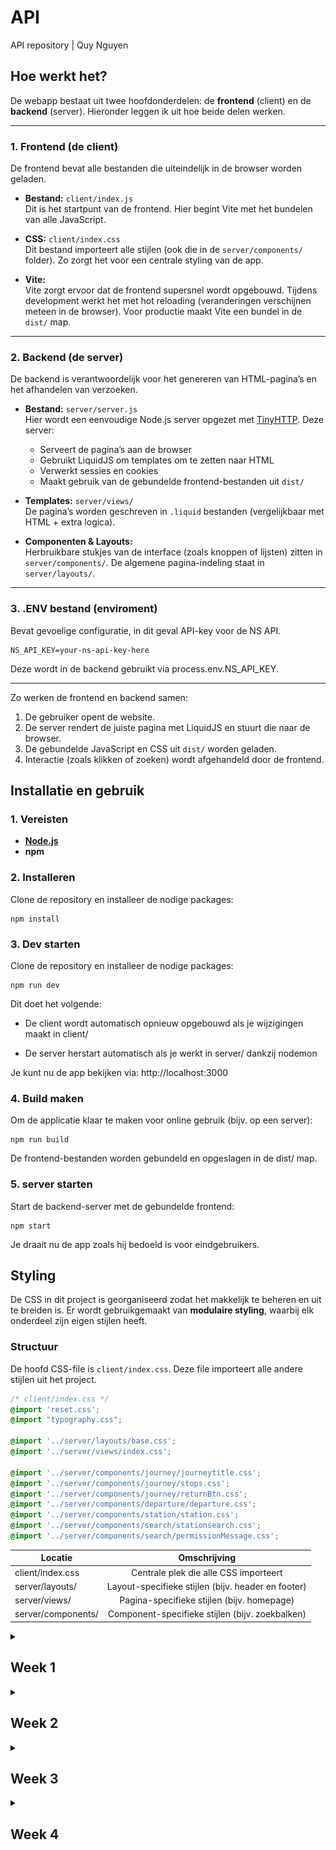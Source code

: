# API
API repository | Quy Nguyen

## Hoe werkt het?

De webapp bestaat uit twee hoofdonderdelen: de **frontend** (client) en de **backend** (server). Hieronder leggen ik uit hoe beide delen werken.

---

### 1. Frontend (de client)

De frontend bevat alle bestanden die uiteindelijk in de browser worden geladen.

- **Bestand:** `client/index.js`  
  Dit is het startpunt van de frontend. Hier begint Vite met het bundelen van alle JavaScript.

- **CSS:** `client/index.css`  
  Dit bestand importeert alle stijlen (ook die in de `server/components/` folder). Zo zorgt het voor een centrale styling van de app.

- **Vite:**  
  Vite zorgt ervoor dat de frontend supersnel wordt opgebouwd. Tijdens development werkt het met hot reloading (veranderingen verschijnen meteen in de browser). Voor productie maakt Vite een bundel in de `dist/` map.

---

### 2. Backend (de server)

De backend is verantwoordelijk voor het genereren van HTML-pagina’s en het afhandelen van verzoeken.

- **Bestand:** `server/server.js`  
  Hier wordt een eenvoudige Node.js server opgezet met [TinyHTTP](https://tinyhttp.v1rtl.site/). Deze server:
  - Serveert de pagina’s aan de browser
  - Gebruikt LiquidJS om templates om te zetten naar HTML
  - Verwerkt sessies en cookies
  - Maakt gebruik van de gebundelde frontend-bestanden uit `dist/`

- **Templates:** `server/views/`  
  De pagina’s worden geschreven in `.liquid` bestanden (vergelijkbaar met HTML + extra logica).

- **Componenten & Layouts:**  
  Herbruikbare stukjes van de interface (zoals knoppen of lijsten) zitten in `server/components/`. De algemene pagina-indeling staat in `server/layouts/`.
---
### 3. .ENV bestand (enviroment) 
Bevat gevoelige configuratie, in dit geval API-key voor de NS API.
```
NS_API_KEY=your-ns-api-key-here
```
Deze wordt in de backend gebruikt via process.env.NS_API_KEY.

---

Zo werken de frontend en backend samen:

1. De gebruiker opent de website.
2. De server rendert de juiste pagina met LiquidJS en stuurt die naar de browser.
3. De gebundelde JavaScript en CSS uit `dist/` worden geladen.
4. Interactie (zoals klikken of zoeken) wordt afgehandeld door de frontend.

## Installatie en gebruik

### 1. Vereisten

- **[Node.js](https://nodejs.org/)**
- **npm**

### 2. Installeren

Clone de repository en installeer de nodige packages:

```
npm install
```

### 3. Dev starten

Clone de repository en installeer de nodige packages:

```
npm run dev
```
Dit doet het volgende:

- De client wordt automatisch opnieuw opgebouwd als je wijzigingen maakt in client/

- De server herstart automatisch als je werkt in server/ dankzij nodemon

Je kunt nu de app bekijken via:
http://localhost:3000

### 4. Build maken

Om de applicatie klaar te maken voor online gebruik (bijv. op een server):

```
npm run build
```
De frontend-bestanden worden gebundeld en opgeslagen in de dist/ map.

### 5. server starten

Start de backend-server met de gebundelde frontend:

```
npm start
```
Je draait nu de app zoals hij bedoeld is voor eindgebruikers.

##  Styling

De CSS in dit project is georganiseerd zodat het makkelijk te beheren en uit te breiden is. Er wordt gebruikgemaakt van **modulaire styling**, waarbij elk onderdeel zijn eigen stijlen heeft.

###  Structuur

De hoofd CSS-file is `client/index.css`. Deze file importeert alle andere stijlen uit het project.

```css
/* client/index.css */
@import 'reset.css';
@import "typography.css";

@import '../server/layouts/base.css';
@import '../server/views/index.css';

@import '../server/components/journey/journeytitle.css';
@import '../server/components/journey/stops.css';
@import '../server/components/journey/returnBtn.css';
@import '../server/components/departure/departure.css';
@import '../server/components/station/station.css';
@import '../server/components/search/stationsearch.css';
@import '../server/components/search/permissionMessage.css';
```

| Locatie | Omschrijving |
| ------------- |:-------------:|
|client/index.css	| Centrale plek die alle CSS importeert|
|server/layouts/	|Layout-specifieke stijlen (bijv. header en footer)|
|server/views/	|Pagina-specifieke stijlen (bijv. homepage)|
|server/components/	|Component-specifieke stijlen (bijv. zoekbalken)|

<details>
<summary><h2>Week 1</h2></summary>

## Doel
In de eerste week van deze opdracht wil ik graag een beeld krijgen van wat ik ga maken. 
Het doel is om een content API dte vinden die goed gedocumenteerd is en en veel mee kan zodat ik mezelf kan uitdagen.
<br>
<br>
Als het lukt wil ik ook graag beginnen met inventariseren wat ik uit de api wil gaan halen en me bedenken met welke web API's ik de informatie wil laten zien.

## Voortgang
### Idee
Na naar verschillende content API's te kijken ben ik er achter gekomen dat ik met de NS API wil gaan werken.
Deze API is goed gedocumenteerd en zo ver ik kan zien, is er geen limiet aan calls die ik kan maken zolang ik geen misbruik maak van mijn toegang tot de API.
<br>
<br>
Ik heb gezien dat ik veel informatie van stations zelf en veel informatie over reisinformatie kan oproepen met de API.
Voor mijn idee wil ik graag dat de gebruiker een station kan opzoeken en dan een soort informatiebord ziet waar alle aankomende vertrekken staan van dat station.
De gebruiker met behulp van `geolocation` het dichtsbijzijnde station opzoeken of een adres invoeren om vanaf daar het dischtsbijzijnde station te krijgen.
<br>
<br>
### Code
Om het dichtsbijzijnde station te vinden op basis van een locatie heb ik de lattitude en longditude nodig. 
Ik heb een knop gemaakt die deze ophalen en het in de URL plaatsen zodat ik die kan ophalen aan in de server.
Dit doe ik in clientside javascript:
<details><summary>code lat en lng ophalen</summary>

```
document.getElementById("getLocation").addEventListener("click", async function() {
    if (!navigator.geolocation) {
        alert("Geolocatie wordt niet ondersteund door jouw browser.");
        return;
    }

    navigator.geolocation.getCurrentPosition(async (position) => {
        const lat = position.coords.latitude;
        const lng = position.coords.longitude;

        try {
            window.location.href = `/departures?lat=${lat}&lng=${lng}`;
        } catch (error) {
            console.error("Fout bij ophalen station of vertrektijden:", error);
        }
    }, (error) => {
        alert("Kon locatie niet ophalen: " + error.message);
    });
});
```
</details>
<br>
Om het dichtsbijzijnde station op te zoeken op basis van lattitude en longditude met de station API gebruik ik de volgende API call: 
<br>
<details>
<summary>code station ophalen op basis van lat en lng</summary>

```
// Route om dichtstbijzijnde station op te halen
app.get('/departures', async (req, res) => {
  const { lat, lng } = req.query;
  if (!lat || !lng) return res.status(400).json({ error: "Geef lat en lng op" });

  try {
    // Haal dichtstbijzijnde station op
    const stationResponse = await fetch(`${API_BASE}/nsapp-stations/v3/nearest?lat=${lat}&lng=${lng}`, {
      headers: { "Ocp-Apim-Subscription-Key": NS_API_KEY, "Accept": "application/json" }
    });
```
</details>
<br>
Nu ik het station heb gevonden wil ik de aankomde vertrektijden zien van treinen. 
Uit de station API heb ik ook een uiccode gekregen, deze code is bij elk station uniek en kan ik hem dus gebruiken om de vertrektijden op te zoeken in de departures API.
<br>
<br>
Ik heb ChatGPT gebruikt om te helpen met hoe ik specifieke data (trein richting, spoor en tijden) uit de API op roep aangezien er veel data uit komt dat ik niet nodig heb.
de benodigde data roep ik als volgt op:
<details>
<summary>code treintijden data ophalen</summary>

```
// Haal vertrektijden op
    const departuresResponse = await fetch(`${API_BASE}/reisinformatie-api/api/v2/departures?uicCode=${station.id.uicCode}`, {
      headers: { "Ocp-Apim-Subscription-Key": NS_API_KEY, "Accept": "application/json" }
    });

    if (!departuresResponse.ok) throw new Error(`API error: ${departuresResponse.status}`);
    const departuresData = await departuresResponse.json();

    const departures = departuresData.payload.departures.map(dep => ({
      direction: dep.direction,
      time: dep.plannedDateTime,
      track: dep.plannedTrack
    }));

    return res.send(renderTemplate('server/views/index.liquid', {
      title: `Vertrektijden van ${station.names.long}`,
      station: station.names.long,
      departures
    }));

  } catch (error) {
    res.status(500).json({ error: error.message });
  }
});
```
</details>
<br>
De data word vervolgens weergegeven in `index.liquid`. Voor elke trein waar de API een departure kan vinden op de uiccode die is gebruikt in de API call word er een list item gemaakt dat als volgt wordt ingevuld:
<details>
<summary>code data weergeven in liquid</summary>

```
<ul id="departuresList">
  {% if departures %}
    {% for dep in departures %}
      <li>{{ dep.direction }} - {{ dep.time }} - Spoor {{ dep.track }}</li>
    {% endfor %}
  {% else %}
    <li>Nog geen vertrektijden beschikbaar.</li>
  {% endif %}
</ul>
```
</details>

</details>

<!-- ////////////////// -->

<details>
<summary><h2>Week 2</h2></summary>

## Doel
Deze week wil ik gaan werken aan de detail pagina. Op de detailpagina wil ik laten zien welke eigenschappen de trein heeft en langs welke stations hij gaat.

## Voortgang

### Idee
Nadat de gebruiker een staion heeft gevonden krijgt hij een lijst met alle treinen die binnenkort vanaf dat station vertrekken.
Als de gebruiker op één van die treinen drukt komt hij op de detailpagina terecht. Hier is te zien waar die trein langs gaat met de tijd van vertrek. 
Hier zijn ook verdere details te zien over het treinstel.

### Code
Om het treinstel op te halen moet ik ook het product nummer van de trein ophalen wanneer ik de departures op haal.
Met dit product nummer kan ik de journey van het treinstel op halen met de reisinformatie journey API. 
Deze API call geeft alle data die ik nodig heb voor de detailpagina. ChatGPT heeft geholpen met data van de API uitlezen zodat ik het kan gebruiken.
<details>
<summary>code journey data ophalen</summary>

```
    //Benodigde data van departures
    const departures = departuresData.payload.departures.map(dep => ({
      direction: dep.direction,
      time: dep.plannedDateTime,
      track: dep.plannedTrack,
      product: dep.product.categoryCode,
      number: dep.product.number
    }));

    //Stationsnaam inladen
    return res.send(renderTemplate('server/views/index.liquid', {
      title: `Vertrektijden van ${station.names.long}`,
      station: station.names.long,
      departures
    }));

  } catch (error) {
    res.status(500).json({ error: error.message });
  }
});

app.get('/departure/:productNumber', async (req, res) => {
  const productNumber = req.params.productNumber;
  
  try {
    // Haal gedetailleerde informatie op voor dit vertreknummer
    const departureDetailResponse = await fetch(`${API_BASE}/reisinformatie-api/api/v2/journey?train=${productNumber}&omitCrowdForecast=false`, {
      headers: { 
        "Ocp-Apim-Subscription-Key": NS_API_KEY, 
        "Accept": "application/json" 
      }
    });

    const journeyData = await departureDetailResponse.json();

    const stops = journeyData.payload.stops.map(stop => ({
      id: stop.id,
      stopName: stop.stop.name,
      status: stop.status,
      plannedArrival: (stop.arrivals && stop.arrivals.length > 0) ? stop.arrivals[0].plannedTime : null,
      actualArrival: (stop.arrivals && stop.arrivals.length > 0) ? stop.arrivals[0].actualTime : null,
      plannedDeparture: (stop.departures && stop.departures.length > 0) ? stop.departures[0].plannedTime : null,
      actualDeparture: (stop.departures && stop.departures.length > 0) ? stop.departures[0].actualTime : null,
      platform: (stop.departures && stop.departures.length > 0) ? stop.departures[0].plannedTrack : null,
      crowdForecast: (stop.departures && stop.departures.length > 0) ? stop.departures[0].crowdForecast : "UNKNOWN",
      trainType: stop.actualStock ? stop.actualStock.trainType : null,
      facilities: stop.actualStock ? stop.actualStock.trainParts.map(part => part.facilities).flat() : [],
      trainImage: (stop.actualStock && stop.actualStock.trainParts && stop.actualStock.trainParts.length > 0)
                    ? stop.actualStock.trainParts[0].image.uri
                    : null
    }));

    return res.send(renderTemplate('server/views/detail.liquid', {
      title: `Details voor vertrek ${productNumber}`,
      stops
    }));
```
</details>
<br>
Ik kwam er achter dat bij het ophalen van vertrektijden, hij de niet alleen de uren en minuten geeft maar ook het jaar, maand en datum.
Deze data heb ik niet nodig. ik heb dit opgelost door `date: "%H:%M"` te gebruiken in het liquid bestand waar tijden worden gebruikt zodat alleen uren en minuten zichtbaar zijn.
<details>
<summary> code uren en minuten laten zien </summary>

```
  <li>
    <a href="/departure/{{ dep.number }}">
      {{ dep.direction }} - {{ dep.time | date: "%H:%M"}} - Spoor {{ dep.track }} - {{ dep.product }}
    </a>
  </li>
```
</details>
<br>
Bij het testen van de detail pagina kwam ik er achter dat je een trein kan bekijken die nog bezig is met een ander traject als hij ver in de toekomst pas vertrekt van het station dat je hebt gevonden.
Het is dus wel bekend dat de trein langs het station komt dat de gebruiker heeft gevonden maar het moment dat je naar de detailpagina gaat zie je de details van het traject waar hij op dat moment mee bezig is en niet het traject waar de gebruiker op heeft gedrukt.
<br>
<br>
Om dit op te lossen moet ik bij het ophalen van de journey ook de uiccode meegeven van het station dat de gebruiker heeft gevonden. 
Aangezien ik deze code al eerder heb opgehaald bij het ophalen van de departures heb ik er voor gekozen om deze code op te slaan in cookies zodat ik hem later in deze andere rout voor de journeys kan gebruiken.
<details>
<summary> code uiccode opslaan in cookies en later gebruiken in andere route </summary>

```
  try {
    // Station ophalen
    const stationResponse = await fetch(`${API_BASE}/nsapp-stations/v3/nearest?lat=${lat}&lng=${lng}`, {
      headers: { "Ocp-Apim-Subscription-Key": NS_API_KEY, "Accept": "application/json" }
    });

    if (!stationResponse.ok) throw new Error(`API error: ${stationResponse.status}`);
    const stationData = await stationResponse.json();
    const station = stationData.payload[0];

    // Sla de UICCode op in een cookie
    res.cookie('departureUicCode', station.id.uicCode, {
      httpOnly: true,
      secure: false,
    });

app.get('/departure/:productNumber', async (req, res) => {
  const productNumber = req.params.productNumber;

  // Haal UICCode op uit cookies
  const cookies = cookie.parse(req.headers.cookie || '');
  console.log('Cookies:', cookies);  // Debug

  const departureUicCode = cookies.departureUicCode;
  }
  
  try {
    // Haal gedetailleerde informatie op voor dit vertreknummer
    const departureDetailResponse = await fetch(`${API_BASE}/reisinformatie-api/api/v2/journey?train=${productNumber}&departureUicCode=${departureUicCode}&omitCrowdForecast=false`, {
      headers: { 
        "Ocp-Apim-Subscription-Key": NS_API_KEY, 
        "Accept": "application/json" 
      }
    });

    const journeyData = await departureDetailResponse.json();
```
</details>
<br>
Op de detail pagina laat ik alleen bij het eerste station de alle details van het treinstel zien met afbeelding.
Bij de rest van stations laat ik alleen de vertrektijden en drukte zien.
<details>
<summary> code weergave detail pagina data </summary>

```
{% block content %}
<h1>{{ title }}</h1>
  {% if stops and stops.size > 0 %}
    {% assign firstStop = stops[0] %} <!-- Krijg het eerste station -->
    {% for stop in stops %}
      <div class="stop">
        {% if stop == firstStop %}
          <h2 class="station-content">{{ stop.stopName }}</h2>
          {% if stop.plannedDeparture %}
            <p>Geplande vertrektijd: {{ stop.plannedDeparture | date: "%H:%M" }}</p>
          {% endif %}
          {% if stop.actualDeparture %}
            <p>Werkelijke vertrektijd: {{ stop.actualDeparture | date: "%H:%M" }}</p>
          {% endif %}
          
          {% if stop.trainImage %}
            <img src="{{ stop.trainImage }}" alt="{{ stop.trainType }}">
          {% endif %}
          <p>Status: {{ stop.status }}</p>
          {% if stop.plannedArrival %}
            <p>Geplande aankomst: {{ stop.plannedArrival | date: "%H:%M" }}</p>
          {% endif %}
          {% if stop.actualArrival %}
            <p>Werkelijke aankomst: {{ stop.actualArrival | date: "%H:%M" }}</p>
          {% endif %}
          {% if stop.platform %}
            <p>Spoor: {{ stop.platform }}</p>
          {% endif %}
          <p>Drukte: {{ stop.crowdForecast }}</p>
          {% if stop.trainType %}
            <p>Trein type: {{ stop.trainType }}</p>
          {% endif %}
          {% if stop.facilities and stop.facilities.size > 0 %}
            <p>Faciliteiten: {{ stop.facilities | join: ", " }}</p>
          {% endif %}
        {% else %}
          <!-- Alleen aankomst- en vertrektijden voor andere stations -->
          <h2 class="station-content">{{ stop.stopName }}</h2>
          {% if stop.plannedArrival %}
            <p>Geplande aankomst: {{ stop.plannedArrival | date: "%H:%M" }}</p>
          {% endif %}
          {% if stop.actualArrival %}
            <p>Werkelijke vertrektijd: {{ stop.actualDeparture | date: "%H:%M" }}</p>
          {% endif %}
        {% endif %}
      </div>
    {% endfor %}
  {% else %}
    <p>Geen stops gevonden.</p>
  {% endif %}

<p><a href="/">← Terug naar Home</a></p>
{% endblock %}
```
</details>
<br>
Deze week ben ik ook begonnen met de homepagina stylen zodat alle departures overzichtelijk onder elkaar komen te staan in een lijst.
<!-- styling image -->

De manier waarop chatGPT de data heeft uigelezen voor de detailpagina vond ik erg lang en niet goed leesbaar dus ik heb een poging gedaan om het te verkorten door dingen weg te halen en te kijken of het nog werkt en een aantal keer door chatGPT te halen.
<details>
<summary> code uitlezen data voor detailpagina </summary>

```
    const stops = journeyData.payload.stops.map(({ id, stop, status, arrivals = [], departures = [], actualStock }) => ({
      id,
      stopName: stop.name,
      status,
      plannedArrival: arrivals[0]?.plannedTime || null,
      actualArrival: arrivals[0]?.actualTime || null,
      plannedDeparture: departures[0]?.plannedTime || null,
      actualDeparture: departures[0]?.actualTime || null,
      platform: departures[0]?.plannedTrack || null,
      crowdForecast: departures[0]?.crowdForecast || "UNKNOWN",
      trainType: actualStock?.trainType || null,
      facilities: actualStock?.trainParts?.flatMap(part => part.facilities) || [],
      trainImage: actualStock?.trainParts?.[0]?.image?.uri || null
```
</details>
<br>
Bij het ophalen van de departures wil ik ook bij alle departures een plaatje laten zien van het treinstel. 
Het plaatje van het treinstel moet ik ophalen uit de journey API. Ik het een extra API call gedaan bij departures om de img op te halen op weer te geven op /departures.
<details>
<summary> code fetch trainimage voor departures </summary>

```
      // Fetch train image
      const departureDetailResponse = await fetch(`${API_BASE}/reisinformatie-api/api/v2/journey?train=${dep.product.number}&departureUicCode=${station.id.uicCode}&omitCrowdForecast=false`, {
        headers: { 
          "Ocp-Apim-Subscription-Key": NS_API_KEY, 
          "Accept": "application/json" 
        }
      });

      const journeyData = await departureDetailResponse.json();
      const trainImage = journeyData.payload.stops[0]?.actualStock?.trainParts?.[0]?.image?.uri || null;

      return {
        direction: dep.direction,
        time: dep.plannedDateTime,
        track: dep.plannedTrack,
        product: dep.product.categoryCode,
        number: dep.product.number,
        trainImage
      };
    }));

        <li class="departure-item">      
      <a href="/departure/{{ dep.number }}" class="departure-link">
        <div class="departure-info">
          <span>{{ dep.direction }}</span>
          <span>{{ dep.time | date: "%H:%M" }}</span>
          <div><span class="spoor">spoor {{ dep.track }}</span></div>
          <span>{{ dep.product }}</span>
        </div>
        <img src="{{ dep.trainImage }}" alt="Train Image" class="departure-image"/>
      </a>
    </li>
```
</details>
<br>
</details>
<!-- ////////////////// -->
<details>
<summary><h2>Week 3</h2></summary>

## Doel
Deze week wil ik me vooral richten op styling zodat het er allemaal goed uit ziet voor de oplevering. 
Ik wil ook dat je als gebruiker een adres kan invullen in plaats van coördinaten om een station te vinden.

## Voortgang

### Idee
In plaats van een invoerveld voor lat en lng wil ik een invoerveld voor het adres die in de places API van NS de lat en lng op haalt en deze invoert bij de API call voor de departures.
tijdens het invullen van dit veld moeten er suggesties komen in een lijst onder het invoerveld, deze suggesties komen ook uit de places API.

### Code
Om een lat en lng uit het adres te krijgen gebruik ik de API om het adres op te zoeken en vervolgens en lat en lng op te halen uit de API.
<details>
<summary> code adres omzetten naar lat en lng </summary>

```
app.get('/departures', async (req, res) => {

  const { adres } = req.query; // Haal 'adres' uit de queryparameters

  if (!adres) {
    return res.status(400).json({ error: "Het adres is verplicht." });
  }

  try {
    const placesResponse = await fetch(`${API_BASE}/places-api/v2/autosuggest?q=${adres}&type=address`, {
      headers: {
        "Ocp-Apim-Subscription-Key": NS_API_KEY,
        "Accept": "application/json"
      }
    });

    const placesData = await placesResponse.json();
    const location = placesData.payload[0]?.locations[0];
    if (!location) throw new Error('Geen locatie gevonden voor het opgegeven adres.');

    const lat = location.lat;
    const lng = location.lng;
```
</details>
<br>
Om suggesties op halen doe ik elke keer dat de gebruiker de input veranderd een API call naar de places API. 
Ik maakte me hier zorgen om het maximaal aantal call dat ik kan maken naar de API maar ik kon niks vinden over een max aantal calls.
Ik ben er ook achter gekomen dat NS alleen toegang tot de API blokkeert wanneer ze zien dat je misbruik probeert te maken. Ik heb er dus toch voor gekozen om het op deze manier te doen.
<br>
<br>
Aan de clientzijde kijk ik naar input vanaf drie tekens. Daarna doe ik een oproep naar de server om suggesties op te halen elke keer dat de gebruiker een character typt.
Op de server vang ik deze query op en gebruik ik deze in de API call. de resultaten worden verander ik naar een lijst met straatnamen en staden waar die straten in zitten.
Deze stuur ik terug naar de client.
Ik heb chat GPT gebruik om code te geneneren voor het maken van de lijst van straatnamen in de backend.
<details>
<summary> code adres suggesties clientside </summary>

```
document.getElementById("adres").addEventListener("input", async function (event) {
    const query = event.target.value;

    if (query.length < 3) {
        document.getElementById("suggestions").innerHTML = ""; // Wis suggesties als de invoer te kort is
        return;
    }

    try {
        const response = await fetch(`/autosuggest?query=${query}`);
        const data = await response.json();

        const suggestionsList = document.getElementById("suggestions");
        suggestionsList.innerHTML = ""; // Wis bestaande suggesties

        data.suggestions.forEach((suggestion) => {
            const listItem = document.createElement("li");
            listItem.innerText = suggestion.label;
            listItem.addEventListener("click", () => {
                document.getElementById("adres").value = suggestion.label;
                suggestionsList.innerHTML = ""; // Wis suggesties na selectie
            });
            suggestionsList.appendChild(listItem);
        });
    } catch (error) {
        console.error("Fout bij ophalen suggesties:", error);
    }
});
```
</details>
<details>
<summary> code adres suggesties serverside </summary>

```
app.get('/autosuggest', async (req, res) => {
  const query = req.query.query;

  if (!query) {
      return res.status(400).json({ error: "Query is verplicht." });
  }

  try {
      const response = await fetch(`${API_BASE}/places-api/v2/autosuggest?q=${query}&type=address`, {
          headers: {
              "Ocp-Apim-Subscription-Key": NS_API_KEY,
              "Accept": "application/json"
          }
      });

      if (!response.ok) throw new Error(`API error: ${response.status}`);
      const data = await response.json();

      const suggestions = data.payload.flatMap((item) => {
          return item.locations.map((location) => ({
              label: `${location.street}, ${location.city}`
          }));
      });

      res.json({ suggestions });
  } catch (error) {
      res.status(500).json({ error: error.message });
  }
});
```
</details>
<br>
Ik kwam er achter dat het ophalen van het dichtsbijzijnde station nu niet meer werkt omdat ik de code van station ophalen op basis van adres in dezelfde route heb geschreven.
Om dit op te lossen heb ik een apparte route gemaakt om het dichtsbijzijnde station te vinden.
<details>
<summary> code dichtsbijzinde station vinden route</summary>

```
app.get('/nearest-station', async (req, res) => {
  const { lat, lng } = req.query;

  if (!lat || !lng) {
    return res.status(400).json({ error: "Latitude en longitude zijn verplicht." });
  }

  try {
    // Haal het dichtstbijzijnde station op
    const stationResponse = await fetch(`${API_BASE}/nsapp-stations/v3/nearest?lat=${lat}&lng=${lng}`, {
      headers: { "Ocp-Apim-Subscription-Key": NS_API_KEY, "Accept": "application/json" }
    });

    if (!stationResponse.ok) throw new Error(`API error: ${stationResponse.status}`);
    const stationData = await stationResponse.json();
    const station = stationData.payload[0];

    // Haal vertrektijden op
    const departuresResponse = await fetch(`${API_BASE}/reisinformatie-api/api/v2/departures?uicCode=${station.id.uicCode}`, {
      headers: { "Ocp-Apim-Subscription-Key": NS_API_KEY, "Accept": "application/json" }
    });

    if (!departuresResponse.ok) throw new Error(`API error: ${departuresResponse.status}`);
    const departuresData = await departuresResponse.json();

    // Verwerk de vertrektijden
    const departures = await Promise.all(departuresData.payload.departures.map(async dep => {
      const departureDetailResponse = await fetch(`${API_BASE}/reisinformatie-api/api/v2/journey?train=${dep.product.number}&departureUicCode=${station.id.uicCode}&omitCrowdForecast=false`, {
        headers: { 
          "Ocp-Apim-Subscription-Key": NS_API_KEY, 
          "Accept": "application/json" 
        }
      });

      const journeyData = await departureDetailResponse.json();
      const trainImage = journeyData.payload.stops[0]?.actualStock?.trainParts?.[0]?.image?.uri || null;

      return {
        direction: dep.direction,
        time: dep.plannedDateTime,
        track: dep.plannedTrack,
        product: dep.product.categoryCode,
        number: dep.product.number,
        trainImage
      };
    }));

    // Render de template met station- en vertrekgegevens
    return res.send(renderTemplate('server/views/index.liquid', {
      title: `Vertrektijden van ${station.names.long}`,
      station: station.names.long,
      departures
    }));

  } catch (error) {
    res.status(500).json({ error: error.message });
  }
});
```
</details>
<br>
Om de lijst met suggesties onder de input te krijgen heb ik anchor positioning gebruikt.
<details>
<summary> code suggesties anchor positioning</summary>

```
.stationSearch {
    display: flex;
    background: var(--NS-geel);
    border-radius: 5px;
    align-items: center;
    padding: 1rem;

    >form { 
        display: flex;
        align-items: center;

        label {
            margin: 0 0.5rem 0 0;
        }

        input {
            anchor-name: --search;
        }
    
        button{
            background: var(--NS-blauw);
            color: white;
            padding: 1rem 0.5rem 1rem 0.5rem;
            margin: 0 0.5rem 0 0.5rem;
            border: none;
            border-radius: 5px;
            cursor: pointer;
            font-weight: bold;
        }
    }

    >ul {
        position: absolute;
        position-anchor: --search;
        position-area: bottom span-right;
        background: white ;
        box-shadow: #232323 0 2px 5px;
        max-width: fit-content;

        li{
            display: flex;
            padding: 0.2rem 0 0.2rem 0;
            cursor: pointer;
            transition: background-color 0.3s ease-out;
            align-content: center;
        }

        li:hover {
            background: var(--hover-color);
        }
    }
}
```
</details>
<br>
Bij het testen kwam ik er achter dat als je return button gebruikt op de detail pagina om de lege versie van de homepage komt,
 en niet vanaf de pagina waar je vandaan kwam waar je het station hebt gevonden met de departures.
<br>
<br>
Om dit op te lossen heb ik aan de clientside gezegd dat de button `window.history.back();` uit voert in plaat van `href="/"`
<details>
<summary> code return button</summary>

```
  <button id="back" class="returnBtn">Terug</button>

document.getElementById('back').addEventListener('click', function() {
    window.history.back();
  });
```
</details>
<br>
Omdat ik nog een 2e web API nodig had voor de opdradcht heb ik besloten om een melding te geven als de gebruiker geen toegang heeft gegeven om goelocation op te halen.
Ik doe dit door middel van de permissions API. Er wordt een melding weergegeven in de form als `navigator.permissions.query` 'denied' is, anders wordt de lat en lng opgehaald zoals gewoonlijk.
<details>
<summary> code permissions API melding</summary>

```
    // Controle geolocatie permissie met permission-API
    try {
        const permissionStatus = await navigator.permissions.query({ name: "geolocation" });

        if (permissionStatus.state === "denied") {
            const messageElement = document.getElementById("permissionMessage");
            messageElement.innerText = "locatie is geblokkeerd. Schakel locatie in via de browserinstellingen.";
            return;
        }

        navigator.geolocation.getCurrentPosition(
            async (position) => {
                const lat = position.coords.latitude;
                const lng = position.coords.longitude;

                try {
                    window.location.href = `/nearest-station?lat=${lat}&lng=${lng}`;
                } catch (error) {
                    console.error("Fout bij ophalen station of vertrektijden:", error);
                }
            },
            (error) => {
                alert("Kon locatie niet ophalen: " + error.message);
            }
        );
    } catch (error) {
        console.error("Fout bij controleren van geolocatie-permissie:", error);
    }
});
```
</details>
<br>
deze week heb ik de styling afgemaakt voor alle onderdelen:
<br>
<strong>form</strong>
<br>
<img src="images/form.png">
<br>
<strong>departures</strong>
<br>
<img src="images/departures.png">
<br>
<strong>datailpagina</strong>
<br>
<img src="images/detail.png">

</details>
<!-- ////////////////// -->
<details>
<summary><h2>Week 4</h2></summary>

## Doel
Deze week wil ik de laatste dingen toevoegen voor de beoordeling. 
Tijdens het testen kwam ik er deze week achter dat het niet mogelijk is om door de zoeksuggesties heen te tabben.
Dit wil ik graag oplossen. 
<br>
<br>
Ook heb ik vorige week een suggestie gekregen om de plaatjes van de treinen te positioneren op basis van de tijd dat de trein vertrekt. 
Ik wil dit graag toepassen maar weet nog niet hoe ik het aan ga pakken. Als ik tijd over heb wil ik nog kijken hoe ik de detailpagina beter kan stylen.

## Voortgang

### Idee
Om er voor te zorgen dat je door de zoeksuggesties kan tabben moeten er interactieve elementen komen in de list items en duidelijke styling krijgen.
<br>
Om de plaatjes van treinen te positioneren op basis van de tijd dat ze vertrekken moet ik op een of andere manier de vertrektijden omrekenen naar schaal die ik kan gebruiken om de margin aan ta passen van de plaatjes.

### Code
Om dynamisch een margin te geven aan elke afbeelding koppel ik een `offset`-waarde aan elke departure. 
Deze waarde valt tussen de 0 en 100. Dit word berekend door middel van tijd van de eerste en laatste trein te pakken, en en verschil om te zetten naar een schaal van 0 tot 100.

<details>
<summary> code offset waarde</summary>

```
    //Bereken tijd-offsets tussen eerste en laatste vertrek
    const firstTime = new Date(departures[0].time).getTime();
    const lastTime = new Date(departures[departures.length - 1].time).getTime();
    const totalDiff = lastTime - firstTime || 1

    //Voeg offset en imageMargin toe aan elke departure
    departures.forEach(dep => {
    const depTime = new Date(dep.time).getTime();
    const offset = ((depTime - firstTime) / totalDiff) * 100;
    dep.offset = offset;
    });
```
</details>
<br>
In het liquid bestand geef ik deze waarde mee door middel van `data-offset` in het `img` element.
<details>
<summary> code data-offset in img</summary>

```
          {% if dep.trainImage %}
            <img src="{{ dep.trainImage }}" alt="Train Image" data-offset="{{ dep.offset }}" class="train-image" />
          {% endif %}
```
</details>
<br>
In frontend javascript zert ik de `offset`waarde om in een `rem` waarde voor de margin.
<details>
<summary> code offset naar rem</summary>

```
document.addEventListener("DOMContentLoaded", () => {
    document.querySelectorAll("img.train-image[data-offset]").forEach(img => {
      const offset = parseFloat(img.dataset.offset);
      if (!isNaN(offset)) {
        const margin = (offset / 100) * 20; // schaal 0–20rem
        img.style.marginLeft = `${margin}rem`;
      }
    });
  });
```
</details>
<br>
Om de zoeksuggesties meer accessible te maken heb ik buttons in de list items gedaan die worden toegevoegd.
De standaard styling haal ik er af en op de focus state heb ik een duidelijke border gezet.

<details>
<summary> code button in suggestions</summary>

```
try {
        const response = await fetch(`/autosuggest?query=${query}`);
        const data = await response.json();

        const suggestionsList = document.getElementById("suggestions");
        suggestionsList.innerHTML = ""; // Wis bestaande suggesties

        data.suggestions.forEach((suggestion) => {
            const listItem = document.createElement("li");
            
            // Maak een button element
            const button = document.createElement("button");
            button.innerText = suggestion.label; //tekst in button
            button.addEventListener("click", () => {
                document.getElementById("adres").value = suggestion.label; // adres in het invoerveld
                suggestionsList.innerHTML = ""; // Wis suggesties
            });

            listItem.appendChild(button);
            suggestionsList.appendChild(listItem);
        });
    } catch (error) {
        console.error("Fout bij ophalen suggesties:", error);
    }
});

        li{
            display: flex;
            padding: 0.2rem 0 0.2rem 0;
            cursor: pointer;
            transition: background-color 0.1s ease-out;
            align-content: center;

            button {
                all: unset;
            }
            button:focus {
                border: solid 1px var(--NS-blauw);
            }
        }
```
</details>
</details>
